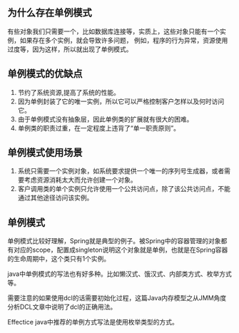## 为什么存在单例模式

有些对象我们只需要一个，比如数据库连接等，实质上，这些对象只能有一个实例，如果存在多个实例，就会导致许多问题，
例如，程序的行为异常，资源使用过度等，因为这样，所以就出现了单例模式。

## 单例模式的优缺点

1. 节约了系统资源,提高了系统的性能。
2. 因为单例封装了它的唯一实例，所以它可以严格控制客户怎样以及何时访问它。
3. 由于单例模式没有抽象层，因此单例类的扩展就有很大的困难。
4. 单例类的职责过重，在一定程度上违背了“单一职责原则”。

## 单例模式使用场景

1. 系统只需要一个实例对象，如系统要求提供一个唯一的序列号生成器，或者需要考虑资源消耗太大而允许创建一个对象。
2. 客户调用类的单个实例只允许使用一个公共访问点，除了该公共访问点，不能通过其他途径访问该实例。

## 单例模式

单例模式比较好理解，Spring就是典型的例子。被Spring中的容器管理的对象都有对应的scope，配置成singleton说明这个对象就是单例，也就是在Spring容器的生命周期中，这个类只有1个实例。

java中单例模式的写法也有好多种。比如懒汉式、饿汉式、内部类方式、枚举方式等。

需要注意的如果使用dcl的话需要初始化过程，这篇Java内存模型之从JMM角度分析DCL文章中说明了dcl的正确用法。

Effectice java中推荐的单例方式写法是使用枚举类型的方式。